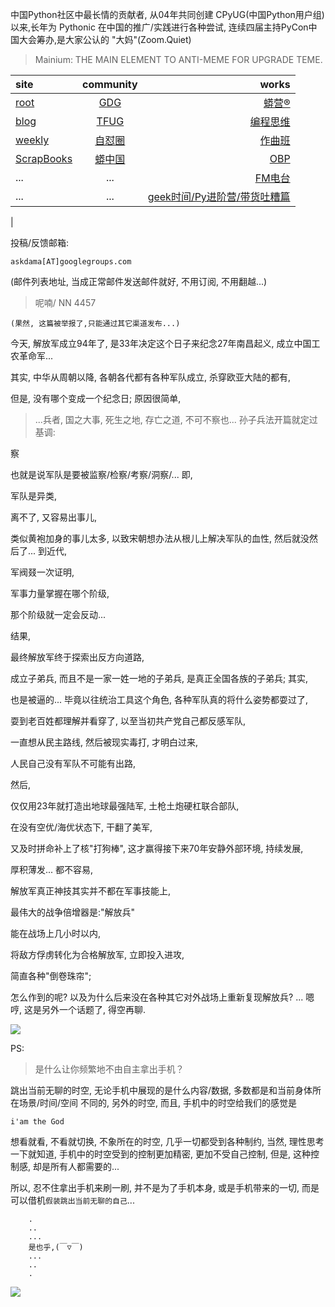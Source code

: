 中国Python社区中最长情的贡献者, 从04年共同创建 CPyUG(中国Python用户组)以来,长年为 Pythonic 在中国的推广/实践进行各种尝试, 连续四届主持PyCon中国大会筹办,是大家公认的 "大妈"(Zoom.Quiet)

> Mainium: THE MAIN ELEMENT TO ANTI-MEME FOR UPGRADE TEME.

| site | community | works |
| :-----| :----: | ----: |
| [root](http://zoomquiet.io/) | [GDG](https://blog.zhgdg.org/) | [蟒营®](https://doc.101.camp/) |
| [blog](https://blog.zoomquiet.io/pages/zoomquiet.html) | [TFUG](http://zh.tfug.world/) | [编程思维](https://py.101.camp/) |
| [weekly](http://weekly.pychina.org/) | [自怼圈](https://du.101.camp/) | [作曲班](https://mu.101.camp/) |
| [ScrapBooks](https://zoomquiet.io/collection.html) | [蟒中国](https://pychina.org/) | [OBP](https://zoomquiet.io/obp/index.html) |
| ... | ... | [FM电台](https://fm.101.camp/) |
| ... | ... | [geek时间/Py进阶营/带货吐糟篇](https://fm.101.camp/2020/geek2py-dama.html) 
 |


投稿/反馈邮箱:

    askdama[AT]googlegroups.com

(邮件列表地址, 
当成正常邮件发送邮件就好, 不用订阅, 不用翻越...)

> 呢喃/ NN 4457

`(果然, 这篇被举报了,只能通过其它渠道发布...)`


今天,
解放军成立94年了,
是33年决定这个日子来纪念27年南昌起义,
成立中国工农革命军...

其实,
中华从周朝以降,
各朝各代都有各种军队成立,
杀穿欧亚大陆的都有,

但是,
没有哪个变成一个纪念日;
原因很简单,

> ...兵者, 国之大事, 死生之地, 存亡之道, 不可不察也...
孙子兵法开篇就定过基调:

察

也就是说军队是要被监察/检察/考察/洞察/...
即,

军队是异类,

离不了,
又容易出事儿,

类似黄袍加身的事儿太多,
以致宋朝想办法从根儿上解决军队的血性,
然后就没然后了...
到近代,

军阀叕一次证明,

军事力量掌握在哪个阶级,

那个阶级就一定会反动...

结果,

最终解放军终于探索出反方向道路,

成立子弟兵,
而且不是一家一姓一地的子弟兵,
是真正全国各族的子弟兵;
其实,

也是被逼的...
毕竟以往统治工具这个角色,
各种军队真的将什么姿势都耍过了,

耍到老百姓都理解并看穿了,
以至当初共产党自己都反感军队,

一直想从民主路线,
然后被现实毒打,
才明白过来,

人民自己没有军队不可能有出路,

然后,

仅仅用23年就打造出地球最强陆军,
土枪土炮硬杠联合部队,

在没有空优/海优状态下,
干翻了美军,

又及时拼命补上了核"打狗棒",
这才赢得接下来70年安静外部环境,
持续发展,

厚积薄发...
都不容易,

解放军真正神技其实并不都在军事技能上,

最伟大的战争倍增器是:"解放兵"

能在战场上几小时以内,

将敌方俘虏转化为合格解放军,
立即投入进攻,

简直各种"倒卷珠帘";

怎么作到的呢?
以及为什么后来没在各种其它对外战场上重新复现解放兵?
...
嗯哼,
这是另外一个话题了,
得空再聊.



![](https://ipic.zoomquiet.top/2021-07-31-zq42-today-card-2108.001.png)


PS:
> 是什么让你频繁地不由自主拿出手机？

跳出当前无聊的时空,
无论手机中展现的是什么内容/数据,
多数都是和当前身体所在场景/时间/空间 不同的,
另外的时空,
而且, 手机中的时空给我们的感觉是

    i'am the God

想看就看, 不看就切换,
不象所在的时空, 几乎一切都受到各种制约,
当然,
理性思考一下就知道,
手机中的时空受到的控制更加精密, 更加不受自己控制,
但是, 这种控制感,
却是所有人都需要的...

所以, 
忍不住拿出手机来刷一刷,
并不是为了手机本身, 或是手机带来的一切,
而是可以借机`假装跳出当前无聊的自己`...



```
    .
    ..
    ...
    是也乎,(￣▽￣)
    ...
    ..
    .
```


![](http://ydlj.zoomquiet.top/ipic/2021-07-10-210701DU21-zip.jpg)

